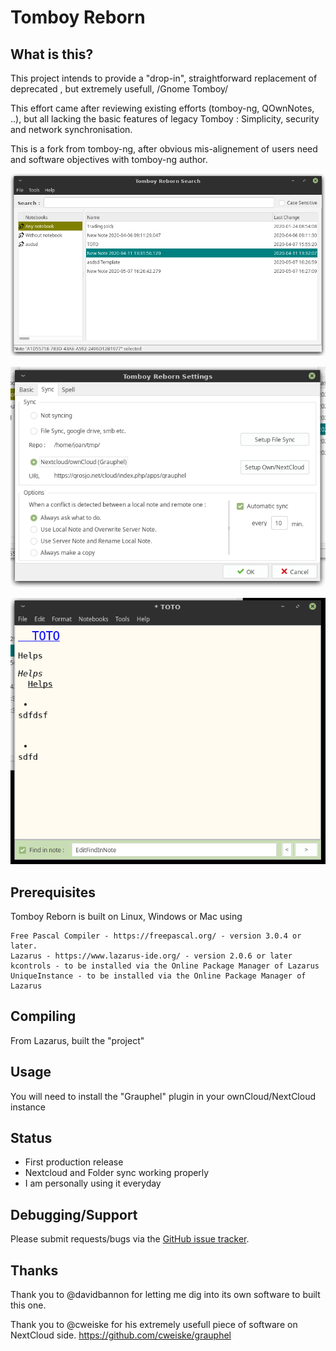 Tomboy Reborn
=============

What is this?
-------------

This project intends to provide a "drop-in", straightforward replacement of deprecated , but extremely usefull, /Gnome Tomboy/

This effort came after reviewing existing efforts (tomboy-ng, QOwnNotes, ..), but all lacking the basic features of legacy Tomboy : Simplicity, security and network synchronisation.

This is a fork from tomboy-ng, after obvious mis-alignement of users need and software objectives with tomboy-ng author.

![alt text](https://github.com/grosjo/tomboy-reborn/blob/master/Screenshot%20from%202020-05-19%2008-08-46.png)

![alt text](https://github.com/grosjo/tomboy-reborn/blob/master/Screenshot%20from%202020-05-19%2008-09-13.png)

![alt text](https://github.com/grosjo/tomboy-reborn/blob/master/Screenshot%20from%202020-05-23%2020-02-18.png)

Prerequisites
-------------

Tomboy Reborn is built on Linux, Windows or Mac using

    Free Pascal Compiler - https://freepascal.org/ - version 3.0.4 or later.
    Lazarus - https://www.lazarus-ide.org/ - version 2.0.6 or later
    kcontrols - to be installed via the Online Package Manager of Lazarus
    UniqueInstance - to be installed via the Online Package Manager of Lazarus

Compiling
---------
From Lazarus, built the "project"


Usage
-----
You will need to install the "Grauphel" plugin in your ownCloud/NextCloud instance


Status
------
- First production release
- Nextcloud and Folder sync working properly
- I am personally using it everyday

Debugging/Support
-----------------

Please submit requests/bugs via the [GitHub issue tracker](https://github.com/grosjo/tomboy-reborn/issues).



Thanks
------

Thank you to @davidbannon for letting me dig into its own software to built this one.

Thank you to @cweiske for his extremely usefull piece of software on NextCloud side. https://github.com/cweiske/grauphel

